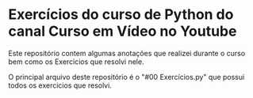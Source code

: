 # Exercícios do curso de Python do canal Curso em Vídeo no Youtube

Este repositório contem algumas anotações que realizei durante o curso bem como os Exercicios que resolvi nele.

O principal arquivo deste repositório é o "#00 Exercícios.py" que possui todos os exercicios que resolvi.
